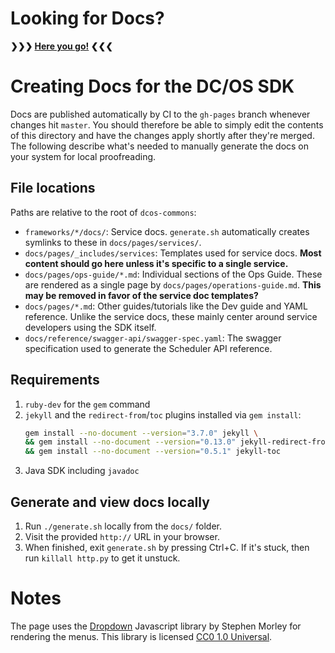 # Looking for Docs?

**❯❯❯ [Here you go!](https://mesosphere.github.io/dcos-commons/) ❮❮❮**

# Creating Docs for the DC/OS SDK

Docs are published automatically by CI to the `gh-pages` branch whenever changes hit `master`.
You should therefore be able to simply edit the contents of this directory and have the changes apply shortly after they're merged.
The following describe what's needed to manually generate the docs on your system for local proofreading.

## File locations

Paths are relative to the root of `dcos-commons`:

- `frameworks/*/docs/`: Service docs. `generate.sh` automatically creates symlinks to these in `docs/pages/services/`.
- `docs/pages/_includes/services`: Templates used for service docs. **Most content should go here unless it's specific to a single service.**
- `docs/pages/ops-guide/*.md`: Individual sections of the Ops Guide. These are rendered as a single page by `docs/pages/operations-guide.md`. **This may be removed in favor of the service doc templates?**
- `docs/pages/*.md`: Other guides/tutorials like the Dev guide and YAML reference. Unlike the service docs, these mainly center around service developers using the SDK itself.
- `docs/reference/swagger-api/swagger-spec.yaml`: The swagger specification used to generate the Scheduler API reference.

## Requirements

1. `ruby-dev` for the `gem` command
2. `jekyll` and the `redirect-from`/`toc` plugins installed via `gem install`:
    ```bash
    gem install --no-document --version="3.7.0" jekyll \
    && gem install --no-document --version="0.13.0" jekyll-redirect-from \
    && gem install --no-document --version="0.5.1" jekyll-toc
    ```
3. Java SDK including `javadoc`

## Generate and view docs locally

1. Run `./generate.sh` locally from the `docs/` folder.
2. Visit the provided `http://` URL in your browser.
3. When finished, exit `generate.sh` by pressing Ctrl+C. If it's stuck, then run `killall http.py` to get it unstuck.

# Notes

The page uses the [Dropdown](http://code.stephenmorley.org/javascript/touch-friendly-drop-down-menus/) Javascript library by Stephen Morley for rendering the menus. This library is licensed [CC0 1.0 Universal](https://creativecommons.org/publicdomain/zero/1.0/legalcode).

